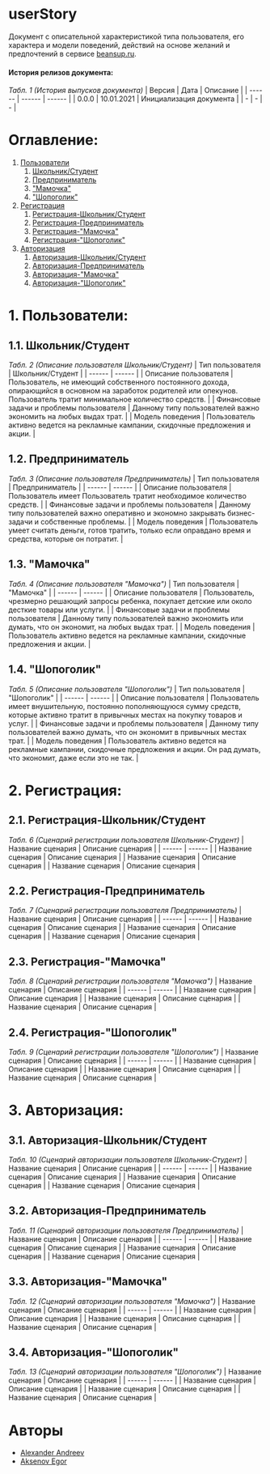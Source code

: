 # userStory

Документ с описательной характеристикой типа пользователя, его характера и модели поведений, действий на основе желаний и предпочтений в сервисе [beansup.ru](https://beansup.ru).

#### История релизов документа:
*Табл. 1 (История выпусков документа)*
| Версия | Дата | Описание |
| ------ | ------ | ------ |
| 0.0.0 | 10.01.2021 | Инициализация документа |
| - | - | - |

# Оглавление:
1. [Пользователи](#Пользователи)
	1. [Школьник/Студент](#Школьник/Студент)
	2. [Предприниматель](#Предприниматель)
    3. ["Мамочка"](#"Мамочка")
    4. ["Шопоголик"](#"Шопоголик")
2. [Регистрация](#Регистрация)
    1. [Регистрация-Школьник/Студент](#Регистрация-Школьник/Студент)
	2. [Регистрация-Предприниматель](#Регистрация-Предприниматель)
    3. [Регистрация-"Мамочка"](#Регистрация-"Мамочка")
    4. [Регистрация-"Шопоголик"](#Регистрация-"Шопоголик")
3. [Авторизация](#Авторизация)
    1. [Авторизация-Школьник/Студент](#Авторизация-Школьник/Студент)
	2. [Авторизация-Предприниматель](#Авторизация-Предприниматель)
    3. [Авторизация-"Мамочка"](#Авторизация-"Мамочка")
    4. [Авторизация-"Шопоголик"](#Авторизация-"Шопоголик")

# 1. Пользователи:
## 1.1. Школьник/Студент
*Табл. 2 (Описание пользователя Школьник/Студент)*
| Тип пользователя | Школьник/Студент |
| ------ | ------ |
| Описание пользователя | Пользователь, не имеющий собственного постоянного дохода, опирающийся в основном на заработок родителей или опекунов. Пользователь тратит минимальное количество средств. |
| Финансовые задачи и проблемы пользователя | Данному типу пользователей важно экономить на любых выдах трат. |
| Модель поведения | Пользователь активно ведется на рекламные кампании, скидочные предложения и акции. |
## 1.2. Предприниматель
*Табл. 3 (Описание пользователя Предприниматель)*
| Тип пользователя | Предприниматель |
| ------ | ------ |
| Описание пользователя | Пользователь имеет Пользователь тратит необходимое количество средств. |
| Финансовые задачи и проблемы пользователя | Данному типу пользователей важно оперативно и экономно закрывать бизнес-задачи и собственные проблемы. |
| Модель поведения | Пользователь умеет считать деньги, готов тратить, только если оправдано время и средства, которые он потратит. |
## 1.3. "Мамочка"
*Табл. 4 (Описание пользователя "Мамочка")*
| Тип пользователя | "Мамочка" |
| ------ | ------ |
| Описание пользователя | Пользователь, чрезмерно решающий запросы ребенка, покупает детские или около десткие товары или услуги. |
| Финансовые задачи и проблемы пользователя | Данному типу пользователей важно экономить или думать, что он экономит, на любых выдах трат. |
| Модель поведения | Пользователь активно ведется на рекламные кампании, скидочные предложения и акции. |
## 1.4. "Шопоголик"
*Табл. 5 (Описание пользователя "Шопоголик")*
| Тип пользователя | "Шопоголик" |
| ------ | ------ |
| Описание пользователя | Пользователь имеет внушительную, постоянно пополняющуюся сумму средств, которые активно тратит в привычных местах на покупку товаров и услуг. |
| Финансовые задачи и проблемы пользователя | Данному типу пользователей важно думать, что он экономит в привычных местах трат. |
| Модель поведения | Пользователь активно ведется на рекламные кампании, скидочные предложения и акции. Он рад думать, что экономит, даже если это не так. |

# 2. Регистрация: <a name="Регистрация"></a>
## 2.1. Регистрация-Школьник/Студент
*Табл. 6 (Сценарий регистрации пользователя Школьник-Студент)*
| Название сценария | Описание сценария |
| ------ | ------ |
| Название сценария | Описание сценария |
| Название сценария | Описание сценария |
| Название сценария | Описание сценария |
## 2.2. Регистрация-Предприниматель
*Табл. 7 (Сценарий регистрации пользователя Предприниматель)*
| Название сценария | Описание сценария |
| ------ | ------ |
| Название сценария | Описание сценария |
| Название сценария | Описание сценария |
| Название сценария | Описание сценария |
## 2.3. Регистрация-"Мамочка"
*Табл. 8 (Сценарий регистрации пользователя "Мамочка")*
| Название сценария | Описание сценария |
| ------ | ------ |
| Название сценария | Описание сценария |
| Название сценария | Описание сценария |
| Название сценария | Описание сценария |
## 2.4. Регистрация-"Шопоголик"
*Табл. 9 (Сценарий регистрации пользователя "Шопоголик")*
| Название сценария | Описание сценария |
| ------ | ------ |
| Название сценария | Описание сценария |
| Название сценария | Описание сценария |
| Название сценария | Описание сценария |

# 3. Авторизация:
## 3.1. Авторизация-Школьник/Студент
*Табл. 10 (Сценарий авторизации пользователя Школьник-Студент)*
| Название сценария | Описание сценария |
| ------ | ------ |
| Название сценария | Описание сценария |
| Название сценария | Описание сценария |
| Название сценария | Описание сценария |
## 3.2. Авторизация-Предприниматель
*Табл. 11 (Сценарий авторизации пользователя Предприниматель)*
| Название сценария | Описание сценария |
| ------ | ------ |
| Название сценария | Описание сценария |
| Название сценария | Описание сценария |
| Название сценария | Описание сценария |
## 3.3. Авторизация-"Мамочка"
*Табл. 12 (Сценарий авторизации пользователя "Мамочка")*
| Название сценария | Описание сценария |
| ------ | ------ |
| Название сценария | Описание сценария |
| Название сценария | Описание сценария |
| Название сценария | Описание сценария |
## 3.4. Авторизация-"Шопоголик"
*Табл. 13 (Сценарий авторизации пользователя "Шопоголик")*
| Название сценария | Описание сценария |
| ------ | ------ |
| Название сценария | Описание сценария |
| Название сценария | Описание сценария |
| Название сценария | Описание сценария |

# Авторы
 - [Alexander Andreev](https://github.com/AndreevAA)
 - [Aksenov Egor](https://github.com/01Flame10)

